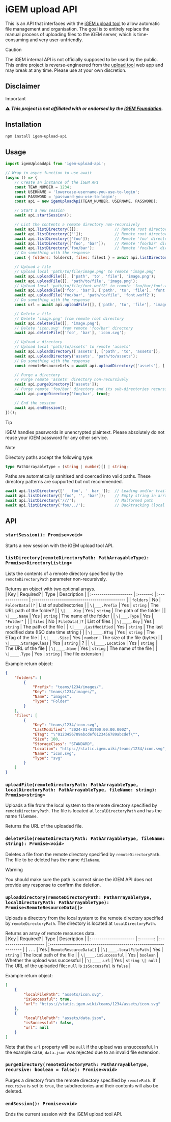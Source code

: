 # iGEM upload API
This is an API that interfaces with the [iGEM upload tool](https://uploads.igem.org) to allow automatic file management and organisation. The goal is to entirely replace the manual process of uploading files to the iGEM server, which is time-consuming and very user-unfriendly.  

> [!CAUTION]  
> The iGEM internal API is not officially supposed to be used by the public. This entire project is reverse-engineered from the [upload tool](https://uploads.igem.org) web app and may break at any time. Please use at your own discretion.  

## Disclaimer
> [!IMPORTANT]  
> ⚠️ ***This project is not affiliated with or endorsed by the [iGEM Foundation](https://igem.org/).***

## Installation
```sh
npm install igem-upload-api
```

## Usage
```js
import igemUploadApi from 'igem-upload-api';

// Wrap in async function to use await
(async () => {
    // Create an instance of the iGEM API
    const TEAM_NUMBER = 1234;
    const USERNAME = 'lowercase-username-you-use-to-login';
    const PASSWORD = 'password-you-use-to-login';
    const api = new igemUploadApi(TEAM_NUMBER, USERNAME, PASSWORD);

    // Start a new session
    await api.startSession();

    // List the contents a remote directory non-recursively
    await api.listDirectory([]);                // Remote root directory
    await api.listDirectory(['']);              // Remote root directory
    await api.listDirectory(['foo']);           // Remote 'foo' directory
    await api.listDirectory(['foo', 'bar']);    // Remote 'foo/bar' directory
    await api.listDirectory('foo/bar');         // Remote 'foo/bar' directory
    // Do something with the response
    const { folders: folders1, files: files1 } = await api.listDirectory([]);

    // Upload a file
    // Upload local 'path/to/file/image.png' to remote 'image.png'
    await api.uploadFile([], ['path', 'to', 'file'], 'image.png');
    await api.uploadFile([], 'path/to/file', 'image.png');
    // Upload local 'path/to/file/font.woff2' to remote 'foo/bar/font.woff2'
    await api.uploadFile(['foo', 'bar'], ['path', 'to', 'file'], 'font.woff2');
    await api.uploadFile('foo/bar', 'path/to/file', 'font.woff2');
    // Do something with the response
    const url = await api.uploadFile([], ['path', 'to', 'file'], 'image.png');

    // Delete a file
    // Delete 'image.png' from remote root directory
    await api.deleteFile([], 'image.png');
    // Delete 'icon.svg' from remote 'foo/bar' directory
    await api.deleteFile(['foo', 'bar'], 'icon.svg');

    // Upload a directory
    // Upload local 'path/to/assets' to remote 'assets'
    await api.uploadDirectory(['assets'], ['path', 'to', 'assets']);
    await api.uploadDirectory('assets', 'path/to/assets');
    // Do something with the response
    const remoteResourceUrls = await api.uploadDirectory(['assets'], ['path', 'to', 'assets']);

    // Purge a directory
    // Purge remote 'assets' directory non-recursively
    await api.purgeDirectory(['assets']);
    // Purge remote 'foo/bar' directory and its sub-directories recursively
    await api.purgeDirectory('foo/bar', true);

    // End the session
    await api.endSession();
})();
```

> [!TIP]  
> iGEM handles passwords in unencrypted plaintext. Please absolutely do not reuse your iGEM password for any other service.  

> [!NOTE]  
> Directory paths accept the following type:  
> ```ts
> type PathArrayableType = (string | number)[] | string;
> ```
> 
> Paths are automatically sanitised and coerced into valid paths. These directory patterns are supported but not recommended.  
> ```js
> await api.listDirectory(['   foo', '  bar ']);  // Leading and/or trailing whitespace
> await api.listDirectory(['foo', '', 'bar']);    // Empty string in array
> await api.listDirectory('///');                 // Malformed path
> await api.listDirectory('foo/../');             // Backtracking (local paths only)
> ```

## API

### `startSession(): Promise<void>`
Starts a new session with the iGEM upload tool API.  

### `listDirectory(remoteDirectoryPath: PathArrayableType): Promise<DirectoryListing>`
Lists the contents of a remote directory specified by the `remoteDirectoryPath` parameter non-recursively.  

Returns an object with two optional arrays.  
| Key                   | Required? | Type            | Description                                    |
| :-------------------- | :-------: | :-------------- | :--------------------------------------------- |
| `folders`             |    No     | `FolderData[]?` | List of subdirectories                         |
| `\|___.Prefix`        |    Yes    | `string`        | The URL path of the folder?                    |
| `\|___.Key`           |    Yes    | `string`        | The path of the folder                         |
| `\|___.Name`          |    Yes    | `string`        | The name of the folder                         |
| `\|___.Type`          |    Yes    | `"Folder"`      |                                                |
| `files`               |    No     | `FileData[]?`   | List of files                                  |
| `\|____.Key`          |    Yes    | `string`        | The path of the file                           |
| `\|____.LastModified` |    Yes    | `string`        | The last modified date (ISO date time string ) |
| `\|____.ETag`         |    Yes    | `string`        | The ETag of the file                           |
| `\|____.Size`         |    Yes    | `number`        | The size of the file (bytes)                   |
| `\|____.StorageClass` |    Yes    | `string`        | ?                                              |
| `\|____.Location`     |    Yes    | `string`        | The URL of the file                            |
| `\|____.Name`         |    Yes    | `string`        | The name of the file                           |
| `\|____.Type`         |    Yes    | `string`        | The file extension                             |

Example return object:  
```json
{
    "folders": [
        {
            "Prefix": "teams/1234/images/",
            "Key": "teams/1234/images/",
            "Name": "images",
            "Type": "Folder"
        }
    ],
    "files": [
        {
            "Key": "teams/1234/icon.svg",
            "LastModified": "2024-01-01T00:00:00.000Z",
            "ETag": "\"0123456789abcdef0123456789abcdef\"",
            "Size": 100,
            "StorageClass": "STANDARD",
            "Location": "https://static.igem.wiki/teams/1234/icon.svg",
            "Name": "icon.svg",
            "Type": "svg"
        }
    ]
}
```

### `uploadFile(remoteDirectoryPath: PathArrayableType, localDirectoryPath: PathArrayableType, fileName: string): Promise<string>`
Uploads a file from the local system to the remote directory specified by `remoteDirectoryPath`. The file is located at `localDirectoryPath` and has the name `fileName`.  

Returns the URL of the uploaded file.  

### `deleteFile(remoteDirectoryPath: PathArrayableType, fileName: string): Promise<void>`
Deletes a file from the remote directory specified by `remoteDirectoryPath`. The file to be deleted has the name `fileName`.  

> [!WARNING]  
> You should make sure the path is correct since the iGEM API does not provide any response to confirm the deletion.  

### `uploadDirectory(remoteDirectoryPath: PathArrayableType, localDirectoryPath: PathArrayableType): Promise<RemoteResourceData[]>`
Uploads a directory from the local system to the remote directory specified by `remoteDirectoryPath`. The directory is located at `localDirectoryPath`.  

Returns an array of remote resources data.  
| Key                    | Required? | Type                   | Description                                                       |
| :--------------------- | :-------: | :--------------------- | :---------------------------------------------------------------- |
| `...`                  |    Yes    | `RemoteResourceData[]` |
| `\|____.localFilePath` |    Yes    | `string`               | The local path of the file                                        |
| `\|____.isSuccessful`  |    Yes    | `boolean`              | Whether the upload was successful                                 |
| `\|____.url`           |    Yes    | `string \| null`       | The URL of the uploaded file; `null` is `isSuccessful` is `false` |


Example return object:  
```json
[
    {
        "localFilePath": "assets/icon.svg",
        "isSuccessful": true,
        "url": "https://static.igem.wiki/teams/1234/assets/icon.svg"
    },
    {
        "localFilePath": "assets/data.json",
        "isSuccessful": false,
        "url": null
    }
]
```
Note that the `url` property will be `null` if the upload was unsuccessful. In the example case, `data.json` was rejected due to an invalid file extension.  

### `purgeDirectory(remoteDirectoryPath: PathArrayableType, recursive: boolean = false): Promise<void>`
Purges a directory from the remote directory specified by `remotePath`. If `recursive` is set to `true`, the subdirectories and their contents will also be deleted.  

### `endSession(): Promise<void>`
Ends the current session with the iGEM upload tool API.  
